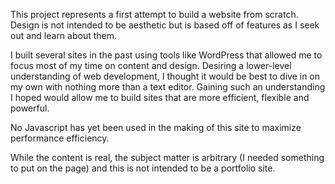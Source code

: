 This project represents a first attempt to build a website from scratch.  Design is not intended to be aesthetic but is based off of features as I seek out and learn about them.  

I built several sites in the past using tools like WordPress that allowed me to focus most of my time on content and design. Desiring a lower-level understanding of web development, I thought it would be best to dive in on my own with nothing more than a text editor. Gaining such an understanding I hoped would allow me to build sites that are more efficient, flexible and powerful.  

No Javascript has yet been used in the making of this site to maximize performance efficiency. 

While the content is real, the subject matter is arbitrary (I needed something to put on the page) and this is not intended to be a portfolio site.
